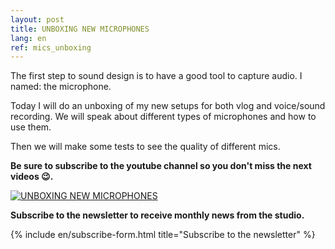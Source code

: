 ```yaml
---
layout: post
title: UNBOXING NEW MICROPHONES
lang: en
ref: mics_unboxing
---
```


The first step to sound design is to have a good tool to capture audio. I named: the microphone. 

Today I will do an unboxing of my new setups for both vlog and voice/sound recording. We will speak about different types of microphones and how to use them. 

Then we will make some tests to see the quality of different mics.

**Be sure to subscribe to the youtube channel so you don't miss the next videos 😉.**

[![UNBOXING NEW MICROPHONES](https://imgur.com/VPbPoh2.png)](https://www.patreon.com/posts/45278643 "UUNBOXING NEW MICROPHONES")


__Subscribe to the newsletter to receive monthly news from the studio.__

{% include en/subscribe-form.html title="Subscribe to the newsletter" %}